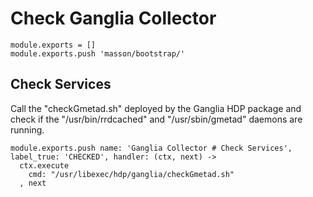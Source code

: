 
# Check Ganglia Collector

    module.exports = []
    module.exports.push 'masson/bootstrap/'

## Check Services

Call the "checkGmetad.sh" deployed by the Ganglia HDP package and check if the
"/usr/bin/rrdcached" and "/usr/sbin/gmetad" daemons are running.

    module.exports.push name: 'Ganglia Collector # Check Services', label_true: 'CHECKED', handler: (ctx, next) ->
      ctx.execute
        cmd: "/usr/libexec/hdp/ganglia/checkGmetad.sh"
      , next
